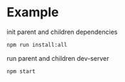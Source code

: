 # Example

init parent and children dependencies

```bash
npm run install:all
```

run parent and children dev-server

```bash
npm start
```
